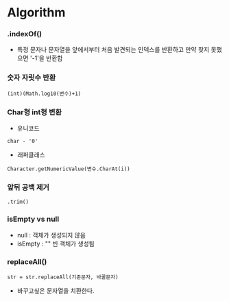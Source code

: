 # Algorithm  

###  .indexOf()  
-  특정 문자나 문자열을 앞에서부터 처음 발견되는 인덱스를 반환하고 만약 찾지 못했으면 '-1'을 반환함  

###  숫자 자릿수 반환  
~~~
(int)(Math.log10(변수)+1)
~~~

###  Char형 int형 변환  
-  유니코드
~~~
char - '0'
~~~  
-  래퍼클래스
~~~
Character.getNumericValue(변수.CharAt(i))
~~~   

###  앞뒤 공백 제거  
~~~
.trim()
~~~  

###  isEmpty vs null  
-  null : 객체가 생성되지 않음  
-  isEmpty : "" 빈 객체가 생성됨  

###  replaceAll() 
~~~
str = str.replaceAll(기존문자, 바꿀문자)
~~~
-  바꾸고싶은 문자열을 치환한다.  


